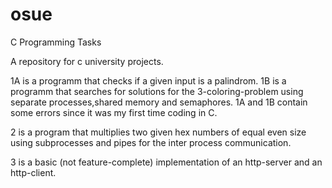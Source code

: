 # osue
C Programming Tasks

A repository for c university projects.

1A is a programm that checks if a given input is a palindrom. 
1B is a programm that searches for solutions for the 3-coloring-problem using separate processes,shared memory and semaphores.
1A and 1B contain some errors since it was my first time coding in C. 

2 is a program that multiplies two given hex numbers of equal even size using subprocesses and pipes for the inter process communication.

3 is a basic (not feature-complete) implementation of an http-server and an http-client.
